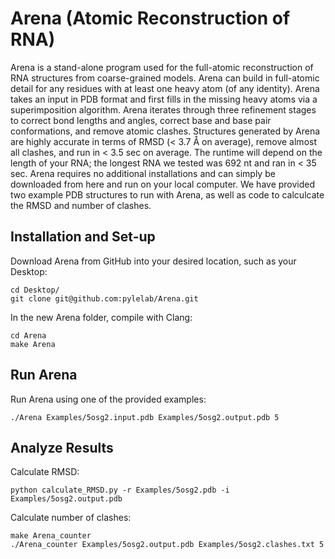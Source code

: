 # Arena (Atomic Reconstruction of RNA)

Arena is a stand-alone program used for the full-atomic reconstruction of RNA structures from coarse-grained models. Arena can build in full-atomic detail for any residues with at least one heavy atom (of any identity). Arena takes an input in PDB format and first fills in the missing heavy atoms via a superimposition algorithm. Arena iterates through three refinement stages to correct bond lengths and angles, correct base and base pair conformations, and remove atomic clashes. Structures generated by Arena are highly accurate in terms of RMSD (< 3.7 Å on average), remove almost all clashes, and run in < 3.5 sec on average. The runtime will depend on the length of your RNA; the longest RNA we tested was 692 nt and ran in < 35 sec. Arena requires no additional installations and can simply be downloaded from here and run on your local computer. We have provided two example PDB structures to run with Arena, as well as code to calculcate the RMSD and number of clashes.

## Installation and Set-up

Download Arena from GitHub into your desired location, such as your Desktop:
```
cd Desktop/
git clone git@github.com:pylelab/Arena.git
```

In the new Arena folder, compile with Clang:
```
cd Arena
make Arena
```

## Run Arena

Run Arena using one of the provided examples:
```
./Arena Examples/5osg2.input.pdb Examples/5osg2.output.pdb 5
```

## Analyze Results

Calculate RMSD:
```
python calculate_RMSD.py -r Examples/5osg2.pdb -i Examples/5osg2.output.pdb
```

Calculate number of clashes:
```
make Arena_counter
./Arena_counter Examples/5osg2.output.pdb Examples/5osg2.clashes.txt 5
```
